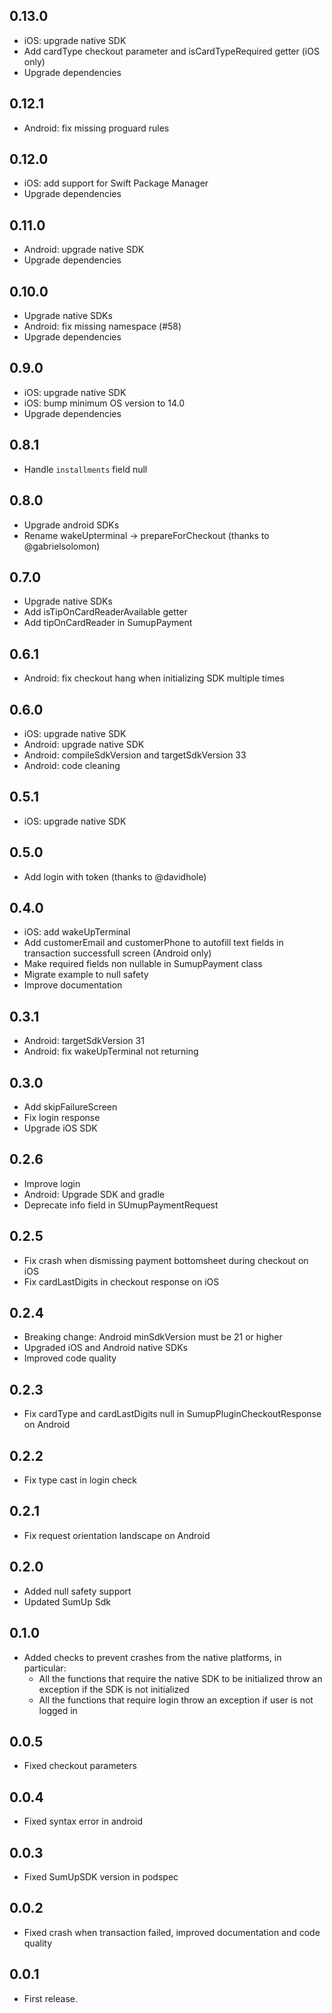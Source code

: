 ## 0.13.0

* iOS: upgrade native SDK
* Add cardType checkout parameter and isCardTypeRequired getter (iOS only)
* Upgrade dependencies

## 0.12.1

* Android: fix missing proguard rules

## 0.12.0

* iOS: add support for Swift Package Manager
* Upgrade dependencies

## 0.11.0

* Android: upgrade native SDK
* Upgrade dependencies

## 0.10.0

* Upgrade native SDKs
* Android: fix missing namespace (#58)
* Upgrade dependencies

## 0.9.0

* iOS: upgrade native SDK
* iOS: bump minimum OS version to 14.0
* Upgrade dependencies

## 0.8.1

* Handle `installments` field null

## 0.8.0

* Upgrade android SDKs
* Rename wakeUpterminal -> prepareForCheckout (thanks to @gabrielsolomon)

## 0.7.0

* Upgrade native SDKs
* Add isTipOnCardReaderAvailable getter
* Add tipOnCardReader in SumupPayment

## 0.6.1

* Android: fix checkout hang when initializing SDK multiple times

## 0.6.0

* iOS: upgrade native SDK
* Android: upgrade native SDK
* Android: compileSdkVersion and targetSdkVersion 33
* Android: code cleaning

## 0.5.1

* iOS: upgrade native SDK

## 0.5.0

* Add login with token (thanks to @davidhole)

## 0.4.0

* iOS: add wakeUpTerminal
* Add customerEmail and customerPhone to autofill text fields in transaction successfull screen (Android only)
* Make required fields non nullable in SumupPayment class
* Migrate example to null safety
* Improve documentation

## 0.3.1

* Android: targetSdkVersion 31
* Android: fix wakeUpTerminal not returning

## 0.3.0

* Add skipFailureScreen
* Fix login response
* Upgrade iOS SDK

## 0.2.6

* Improve login
* Android: Upgrade SDK and gradle
* Deprecate info field in SUmupPaymentRequest 

## 0.2.5

* Fix crash when dismissing payment bottomsheet during checkout on iOS
* Fix cardLastDigits in checkout response on iOS

## 0.2.4

* Breaking change: Android minSdkVersion must be 21 or higher
* Upgraded iOS and Android native SDKs
* Improved code quality

## 0.2.3

* Fix cardType and cardLastDigits null in SumupPluginCheckoutResponse on Android

## 0.2.2

* Fix type cast in login check

## 0.2.1

* Fix request orientation landscape on Android

## 0.2.0

* Added null safety support
* Updated SumUp Sdk

## 0.1.0

* Added checks to prevent crashes from the native platforms, in particular:
    * All the functions that require the native SDK to be initialized throw an exception if the SDK is not initialized
    * All the functions that require login throw an exception if user is not logged in

## 0.0.5

* Fixed checkout parameters

## 0.0.4

* Fixed syntax error in android

## 0.0.3

* Fixed SumUpSDK version in podspec

## 0.0.2

* Fixed crash when transaction failed, improved documentation and code quality

## 0.0.1

* First release.
